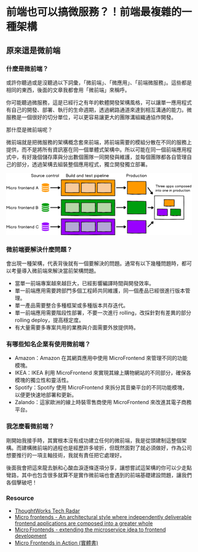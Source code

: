 # 前端也可以搞微服務？！前端最複雜的一種架構

## 原來這是微前端

### 什麼是微前端？

或許你聽過或是沒聽過以下詞彙，「微前端」、「微應用」、「前端微服務」。這些都是相同的東西，後面的文章我都會用「微前端」來稱呼。

你可能聽過微服務，這是已經行之有年的軟體開發架構風格，可以讓單一應用程式有自己的開發、部署、執行的生命週期，透過網路通道來達到相互溝通的能力。微服務是一個很好的切分單位，可以更容易讓更大的團隊溝組織通協作開發。

那什麼是微前端呢？

微前端就是把微服務的架構概念套來前端，將前端需要的模組分散在不同的服務上提供，而不是將所有資訊塞在同一個單體式架構中。所以可能在同一個前端應用程式中，有好幾個儲存庫與分出數個團隊一同開發與維護，並每個團隊都各自管理自己的部分，透過架構去組裝整個應用程式，獨立開發獨立部署。

![image](./images/deployment.png)

### 微前端要解決什麼問題？

會出現一種架構，代表背後就有一個要解決的問題。通常有以下幾種問題時，都可以考量導入微前端來解決當前架構問題。

- 當單一前端專案越來越巨大，已經影響編譯時間與開發效率。
- 單一前端應用需要跨部門多個工程師共同維護，同一個產品已經很進行版本管理。
- 單一產品需要整合多種框架或多種版本共存迭代。
- 單一前端應用需要階段性部署，不要一次進行 rolling，改採針對有差異的部分 rolling deploy，提高穩定度。
- 有大量需要多專案共用的業務與介面需要外放提供時。

### 有哪些知名企業有使用微前端？

- Amazon：Amazon 在其網頁應用中使用 MicroFrontend 來管理不同的功能模塊。
- IKEA：IKEA 利用 MicroFrontend 來實現其線上購物網站的不同部分，確保各模塊的獨立性和靈活性。
- Spotify：Spotify 使用 MicroFrontend 來拆分其音樂平台的不同功能模塊，以便更快速地部署和更新。
- Zalando：這家歐洲的線上時裝零售商使用 MicroFrontend 來改進其電子商務平台。

### 我怎麼看微前端？

剛開始我接手時，其實根本沒有成功建立任何的微前端，我是從頭建制這整個架構。而建構微前端的過程也是經歷許多坡折，但既然面對了就必須做好，作為公司想要推行的一項主軸技術，我就有責任把它處理好。

後面我會把這來龍去脈和心酸血淚逐條逐項分享，讓想嘗試這架構的你可以少走點彎路，其中也包含很多就算不是實作微前端也會遇到的前端基礎建設問題，讓我們各個擊破吧！

### Resource

- [ThoughtWorks Tech Radar](https://thoughtworks.com/radar/techniques/micro-frontends)
- [Micro frontends - An architectural style where independently deliverable frontend applications are composed into a greater whole](https://microfrontends.com/)
- [Micro Frontends - extending the microservice idea to frontend development](https://micro-frontends.org/)
- [Micro Frontends in Action (實體書)](https://www.manning.com/books/micro-frontends-in-action?a_aid=mfia&a_bid=5f09fdeb)
